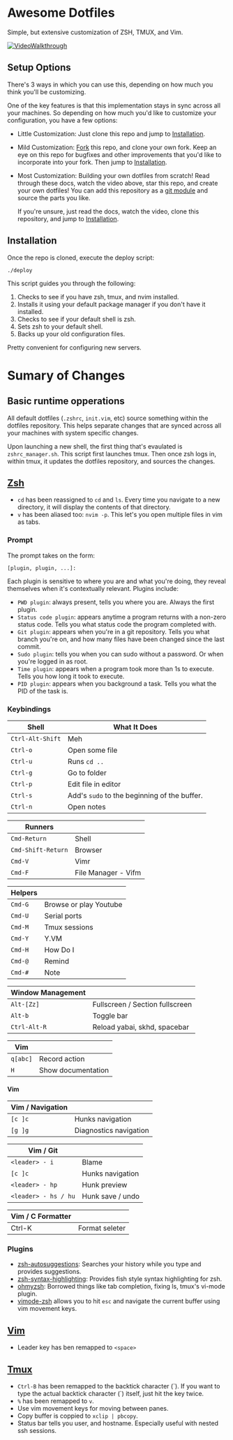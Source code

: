 # Awesome Dotfiles
Simple, but extensive customization of ZSH, TMUX, and Vim.

[![VideoWalkthrough](https://img.youtube.com/vi/UgDz_9i2nwc/0.jpg)](https://www.youtube.com/watch?v=UgDz_9i2nwc)

## Setup Options

There's 3 ways in which you can use this, depending on how much you think you'll be customizing.

One of the key features is that this implementation stays in sync across all your machines. So depending on how much you'd like to customize your configuration, you have a few options:

-   Little Customization: Just clone this repo and jump to [Installation](#installation).
-   Mild Customization: [Fork]() this repo, and clone your own fork. Keep an eye on this repo for bugfixes and other improvements that you'd like to incorporate into your fork. Then jump to [Installation](#installation).
-   Most Customization: Building your own dotfiles from scratch! Read through these docs, watch the video above, star this repo, and create your own dotfiles! You can add this repository as a [git module](https://git-scm.com/book/en/v2/Git-Tools-Submodules) and source the parts you like.

    If you're unsure, just read the docs, watch the video, clone this repository, and jump to [Installation](#installation).

## Installation

Once the repo is cloned, execute the deploy script:

```
./deploy
```

This script guides you through the following:

1. Checks to see if you have zsh, tmux, and nvim installed.
2. Installs it using your default package manager if you don't have it installed.
3. Checks to see if your default shell is zsh.
4. Sets zsh to your default shell.
5. Backs up your old configuration files.

Pretty convenient for configuring new servers.

# Sumary of Changes

## Basic runtime opperations

All default dotfiles (`.zshrc`, `init.vim`, etc) source something within the dotfiles repository. This helps separate changes that are synced across all your machines with system specific changes.

Upon launching a new shell, the first thing that's evaulated is `zshrc_manager.sh`. This script first launches tmux. Then once zsh logs in, within tmux, it updates the dotfiles repository, and sources the changes.

## [Zsh](https://en.wikipedia.org/wiki/Z_shell)

* `cd` has been reassigned to `cd` and `ls`. Every time you navigate to a new directory, it will display the contents of that directory.
* `v` has been aliased too: `nvim -p`. This let's you open multiple files in vim as tabs.

### Prompt

The prompt takes on the form:

```
[plugin, plugin, ...]:
```

Each plugin is sensitive to where you are and what you're doing, they reveal themselves when it's contextually relevant. Plugins include:

* `PWD plugin`: always present, tells you where you are. Always the first plugin.
* `Status code plugin`: appears anytime a program returns with a non-zero status code. Tells you what status code the program completed with.
* `Git plugin`: appears when you're in a git repository. Tells you what branch you're on, and how many files have been changed since the last commit.
* `Sudo plugin`: tells you when you can sudo without a password. Or when you're logged in as root.
* `Time plugin`: appears when a program took more than 1s to execute. Tells you how long it took to execute.
* `PID plugin`: appears when you background a task. Tells you what the PID of the task is.

### Keybindings

| Shell              | What It Does                                               |
| ------------------ | ---------------------------------------------------------- |
| `Ctrl-Alt-Shift`   | Meh                                                        |
| `Ctrl-o`           | Open some file                                             |
| `Ctrl-u`           | Runs `cd ..`                                               |
| `Ctrl-g`           | Go to folder                                               |
| `Ctrl-p`           | Edit file in editor                                        |
| `Ctrl-s`           | Add's `sudo` to the beginning of the buffer.               |
| `Ctrl-n`           | Open notes                                                 |

| Runners             |                                                           |
| --------------------| ----------------------------------------------------------|
| `Cmd-Return`        | Shell                                                     |
| `Cmd-Shift-Return`  | Browser                                                   |
| `Cmd-V`             | Vimr                                                      |
| `Cmd-F`             | File Manager - Vifm                                       |

| Helpers            |                                                            |
| -------------------| ---------------------------------------------------------- |
| `Cmd-G`            | Browse or play Youtube                                     |
| `Cmd-U`            | Serial ports                                               |
| `Cmd-M`            | Tmux sessions                                              |
| `Cmd-Y`            | Y.VM                                                       |
| `Cmd-H`            | How Do I                                                   |
| `Cmd-@`            | Remind                                                     |
| `Cmd-#`            | Note                                                       |

| Window Management  |                                                            |
| -------------------| ---------------------------------------------------------- |
| `Alt-[Zz]`         | Fullscreen / Section fullscreen                            |
| `Alt-b`            | Toggle bar                                                 |
| `Ctrl-Alt-R`       | Reload yabai, skhd, spacebar                               |

| Vim                |                                                            |
| -------------------| ---------------------------------------------------------- |
| `q[abc]`           | Record action                                              |
| `H`                | Show documentation                                         |

#### Vim
| Vim / Navigation   |                                                            |
| -------------------| ---------------------------------------------------------- |
| `[c ]c`             | Hunks navigation                                          |
| `[g ]g`             | Diagnostics navigation                                    |

| Vim / Git            |                                                          |
| ---------------------| ---------------------------------------------------------|
| `<leader> - i`       | Blame                                                    |
| `[c ]c`              | Hunks navigation                                         |
| `<leader> - hp`      | Hunk preview                                             |
| `<leader> - hs / hu` | Hunk save / undo                                         |

| Vim / C Formatter  |                                                            |
| -------------------| ---------------------------------------------------------- |
| Ctrl-K             | Format seleter                                             |

### Plugins
* [zsh-autosuggestions](https://github.com/zsh-users/zsh-autosuggestions): Searches your history while you type and provides suggestions.
* [zsh-syntax-highlighting](https://github.com/zsh-users/zsh-syntax-highlighting/tree/ad522a091429ba180c930f84b2a023b40de4dbcc): Provides fish style syntax highlighting for zsh.
* [ohmyzsh](https://github.com/robbyrussell/oh-my-zsh/tree/291e96dcd034750fbe7473482508c08833b168e3): Borrowed things like tab completion, fixing ls, tmux's vi-mode plugin.
* [vimode-zsh](https://github.com/robbyrussell/oh-my-zsh/tree/master/plugins/vi-mode) allows you to hit `esc` and navigate the current buffer using vim movement keys.

## [Vim](<https://en.wikipedia.org/wiki/Vim_(text_editor)>)
* Leader key has ben remapped to `<space>`

## [Tmux](https://en.wikipedia.org/wiki/Tmux)
* `Ctrl-B` has been remapped to the backtick character (&#96;). If you want to type the actual backtick character (&#96;) itself, just hit the key twice.
* `%` has been remapped to `v`.
* Use vim movement keys for moving between panes.
* Copy buffer is coppied to `xclip | pbcopy`.
* Status bar tells you user, and hostname. Especially useful with nested ssh sessions.
